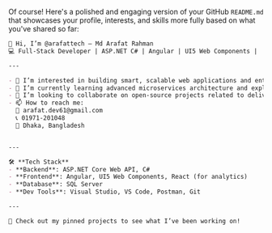 Of course! Here's a polished and engaging version of your GitHub `README.md` that showcases your profile, interests, and skills more fully based on what you've shared so far:

```markdown
👋 Hi, I’m @arafattech — Md Arafat Rahman
💻 Full-Stack Developer | ASP.NET C# | Angular | UI5 Web Components |

---

- 👀 I’m interested in building smart, scalable web applications and enterprise-grade systems.
- 🌱 I’m currently learning advanced microservices architecture and exploring AI integrations.
- 💞️ I’m looking to collaborate on open-source projects related to delivery systems, ERP, and admin dashboards.
- 📫 How to reach me:  
  📧 arafat.dev61@gmail.com  
  📞 01971-201048  
  📍 Dhaka, Bangladesh


---

🛠️ **Tech Stack**
- **Backend**: ASP.NET Core Web API, C#
- **Frontend**: Angular, UI5 Web Components, React (for analytics)
- **Database**: SQL Server
- **Dev Tools**: Visual Studio, VS Code, Postman, Git

---

📂 Check out my pinned projects to see what I’ve been working on!
```

